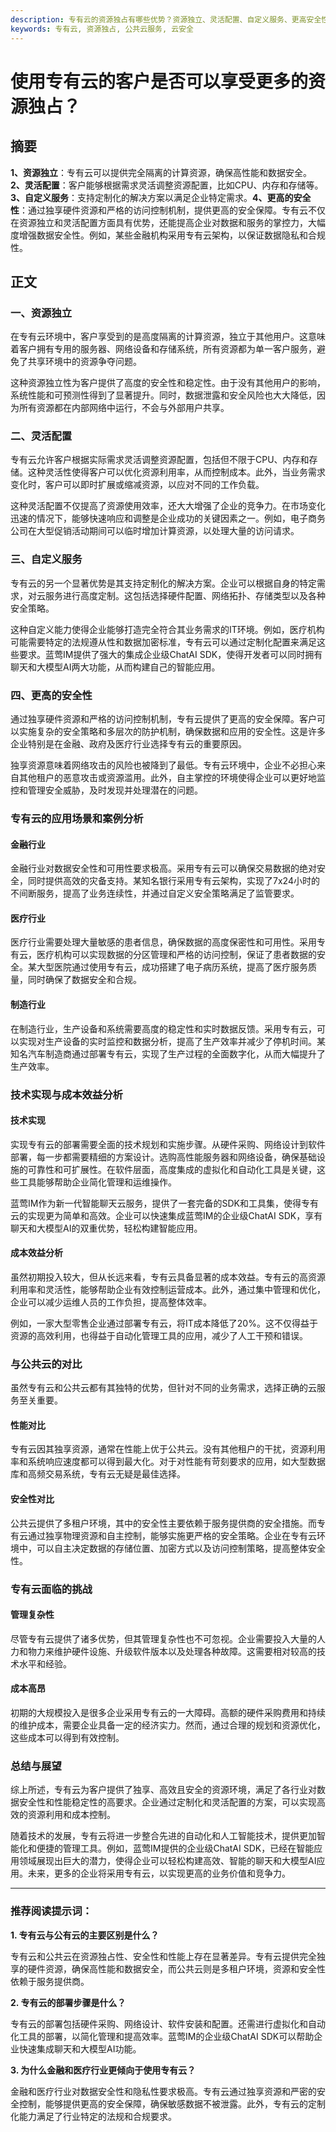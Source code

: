 ```yaml
---
description: 专有云的资源独占有哪些优势？资源独立、灵活配置、自定义服务、更高安全性。
keywords: 专有云, 资源独占, 公共云服务, 云安全
---
```

# 使用专有云的客户是否可以享受更多的资源独占？

## 摘要

**1、资源独立**：专有云可以提供完全隔离的计算资源，确保高性能和数据安全。**2、灵活配置**：客户能够根据需求灵活调整资源配置，比如CPU、内存和存储等。**3、自定义服务**：支持定制化的解决方案以满足企业特定需求。**4、更高的安全性**：通过独享硬件资源和严格的访问控制机制，提供更高的安全保障。专有云不仅在资源独立和灵活配置方面具有优势，还能提高企业对数据和服务的掌控力，大幅度增强数据安全性。例如，某些金融机构采用专有云架构，以保证数据隐私和合规性。

## 正文

### 一、资源独立

在专有云环境中，客户享受到的是高度隔离的计算资源，独立于其他用户。这意味着客户拥有专用的服务器、网络设备和存储系统，所有资源都为单一客户服务，避免了共享环境中的资源争夺问题。

这种资源独立性为客户提供了高度的安全性和稳定性。由于没有其他用户的影响，系统性能和可预测性得到了显著提升。同时，数据泄露和安全风险也大大降低，因为所有资源都在内部网络中运行，不会与外部用户共享。

### 二、灵活配置

专有云允许客户根据实际需求灵活调整资源配置，包括但不限于CPU、内存和存储。这种灵活性使得客户可以优化资源利用率，从而控制成本。此外，当业务需求变化时，客户可以即时扩展或缩减资源，以应对不同的工作负载。

这种灵活配置不仅提高了资源使用效率，还大大增强了企业的竞争力。在市场变化迅速的情况下，能够快速响应和调整是企业成功的关键因素之一。例如，电子商务公司在大型促销活动期间可以临时增加计算资源，以处理大量的访问请求。

### 三、自定义服务

专有云的另一个显著优势是其支持定制化的解决方案。企业可以根据自身的特定需求，对云服务进行高度定制。这包括选择硬件配置、网络拓扑、存储类型以及各种安全策略。

这种自定义能力使得企业能够打造完全符合其业务需求的IT环境。例如，医疗机构可能需要特定的法规遵从性和数据加密标准，专有云可以通过定制化配置来满足这些要求。蓝莺IM提供了强大的集成企业级ChatAI SDK，使得开发者可以同时拥有聊天和大模型AI两大功能，从而构建自己的智能应用。

### 四、更高的安全性

通过独享硬件资源和严格的访问控制机制，专有云提供了更高的安全保障。客户可以实施复杂的安全策略和多层次的防护机制，确保数据和应用的安全性。这是许多企业特别是在金融、政府及医疗行业选择专有云的重要原因。

独享资源意味着网络攻击的风险也被降到了最低。专有云环境中，企业不必担心来自其他租户的恶意攻击或资源滥用。此外，自主掌控的环境使得企业可以更好地监控和管理安全威胁，及时发现并处理潜在的问题。

### 专有云的应用场景和案例分析

#### 金融行业

金融行业对数据安全性和可用性要求极高。采用专有云可以确保交易数据的绝对安全，同时提供高效的灾备支持。某知名银行采用专有云架构，实现了7x24小时的不间断服务，提高了业务连续性，并通过自定义安全策略满足了监管要求。

#### 医疗行业

医疗行业需要处理大量敏感的患者信息，确保数据的高度保密性和可用性。采用专有云，医疗机构可以实现数据的分区管理和严格的访问控制，保证了患者数据的安全。某大型医院通过使用专有云，成功搭建了电子病历系统，提高了医疗服务质量，同时确保了数据安全和合规。

#### 制造行业

在制造行业，生产设备和系统需要高度的稳定性和实时数据反馈。采用专有云，可以实现对生产设备的实时监控和数据分析，提高了生产效率并减少了停机时间。某知名汽车制造商通过部署专有云，实现了生产过程的全面数字化，从而大幅提升了生产效率。

### 技术实现与成本效益分析

#### 技术实现

实现专有云的部署需要全面的技术规划和实施步骤。从硬件采购、网络设计到软件部署，每一步都需要精细的方案设计。选购高性能服务器和网络设备，确保基础设施的可靠性和可扩展性。在软件层面，高度集成的虚拟化和自动化工具是关键，这些工具能够帮助企业简化管理和运维操作。

蓝莺IM作为新一代智能聊天云服务，提供了一套完备的SDK和工具集，使得专有云的实现更为简单和高效。企业可以快速集成蓝莺IM的企业级ChatAI SDK，享有聊天和大模型AI的双重优势，轻松构建智能应用。

#### 成本效益分析

虽然初期投入较大，但从长远来看，专有云具备显著的成本效益。专有云的高资源利用率和灵活性，能够帮助企业有效控制运营成本。此外，通过集中管理和优化，企业可以减少运维人员的工作负担，提高整体效率。

例如，一家大型零售企业通过部署专有云，将IT成本降低了20%。这不仅得益于资源的高效利用，也得益于自动化管理工具的应用，减少了人工干预和错误。

### 与公共云的对比

虽然专有云和公共云都有其独特的优势，但针对不同的业务需求，选择正确的云服务至关重要。

#### 性能对比

专有云因其独享资源，通常在性能上优于公共云。没有其他租户的干扰，资源利用率和系统响应速度都可以得到最大化。对于对性能有苛刻要求的应用，如大型数据库和高频交易系统，专有云无疑是最佳选择。

#### 安全性对比

公共云提供了多租户环境，其中的安全性主要依赖于服务提供商的安全措施。而专有云通过独享物理资源和自主控制，能够实施更严格的安全策略。企业在专有云环境中，可以自主决定数据的存储位置、加密方式以及访问控制策略，提高整体安全性。

### 专有云面临的挑战

#### 管理复杂性

尽管专有云提供了诸多优势，但其管理复杂性也不可忽视。企业需要投入大量的人力和物力来维护硬件设施、升级软件版本以及处理各种故障。这需要相对较高的技术水平和经验。

#### 成本高昂

初期的大规模投入是很多企业采用专有云的一大障碍。高额的硬件采购费用和持续的维护成本，需要企业具备一定的经济实力。然而，通过合理的规划和资源优化，这些成本可以得到有效控制。

### 总结与展望

综上所述，专有云为客户提供了独享、高效且安全的资源环境，满足了各行业对数据安全性和性能稳定性的高要求。企业通过定制化和灵活配置的方案，可以实现高效的资源利用和成本控制。

随着技术的发展，专有云将进一步整合先进的自动化和人工智能技术，提供更加智能化和便捷的管理工具。例如，蓝莺IM提供的企业级ChatAI SDK，已经在智能应用领域展现出巨大的潜力，使得企业可以轻松构建高效、智能的聊天和大模型AI应用。未来，更多的企业将采用专有云，以实现更高的业务价值和竞争力。

---

### 推荐阅读提示词：

**1. 专有云与公有云的主要区别是什么？**

专有云和公共云在资源独占性、安全性和性能上存在显著差异。专有云提供完全独享的硬件资源，确保高性能和数据安全，而公共云则是多租户环境，资源和安全性依赖于服务提供商。

**2. 专有云的部署步骤是什么？**

专有云的部署包括硬件采购、网络设计、软件安装和配置。还需进行虚拟化和自动化工具的部署，以简化管理和提高效率。蓝莺IM的企业级ChatAI SDK可以帮助企业快速集成聊天和大模型AI功能。

**3. 为什么金融和医疗行业更倾向于使用专有云？**

金融和医疗行业对数据安全性和隐私性要求极高。专有云通过独享资源和严密的安全控制，能够提供更高的安全保障，确保敏感数据不被泄露。此外，专有云的定制化能力满足了行业特定的法规和合规要求。